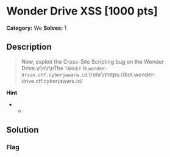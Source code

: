 # Wonder Drive XSS [1000 pts]

**Category:** We
**Solves:** 1

## Description
>Now, exploit the Cross-Site Scripting bug on the Wonder Drive.\r\n\r\nThe `TARGET` is `wonder-drive.ctf.cyberjawara.id`.\r\n\r\nhttps://bot.wonder-drive.ctf.cyberjawara.id/

**Hint**
* -

## Solution

### Flag

